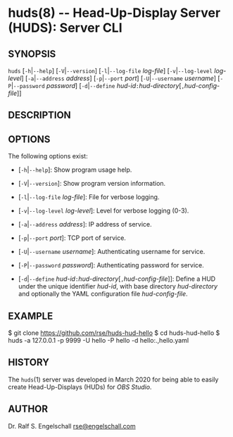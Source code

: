 
# huds(8) -- Head-Up-Display Server (HUDS): Server CLI

## SYNOPSIS

`huds`
\[`-h`|`--help`\]
\[`-V`|`--version`\]
\[`-l`|`--log-file` *log-file*\]
\[`-v`|`--log-level` *log-level*\]
\[`-a`|`--address` *address*\]
\[`-p`|`--port` *port*\]
\[`-U`|`--username` *username*\]
\[`-P`|`--password` *password*\]
\[`-d`|`--define` *hud-id*`:`*hud-directory*\[`,`*hud-config-file*\]\]

## DESCRIPTION

## OPTIONS

The following options exist:

-   \[`-h`|`--help`\]:
    Show program usage help.

-   \[`-V`|`--version`\]:
    Show program version information.

-   \[`-l`|`--log-file` *log-file*\]:
    File for verbose logging.

-   \[`-v`|`--log-level` *log-level*\]:
    Level for verbose logging (0-3).

-   \[`-a`|`--address` *address*\]:
    IP address of service.

-   \[`-p`|`--port` *port*\]:
    TCP port of service.

-   \[`-U`|`--username` *username*\]:
    Authenticating username for service.

-   \[`-P`|`--password` *password*\]:
    Authenticating password for service.

-   \[`-d`|`--define` *hud-id*`:`*hud-directory*\[`,`*hud-config-file*\]\]:
    Define a HUD under the unique identifier *hud-id*, with
    base directory *hud-directory* and optionally
    the YAML configuration file *hud-config-file*.

## EXAMPLE

$ git clone https://github.com/rse/huds-hud-hello
$ cd huds-hud-hello
$ huds -a 127.0.0.1 -p 9999 -U hello -P hello -d hello:.,hello.yaml

## HISTORY

The `huds`(1) server was developed in March 2020 for being able
to easily create Head-Up-Displays (HUDs) for *OBS Studio*.

## AUTHOR

Dr. Ralf S. Engelschall <rse@engelschall.com>

